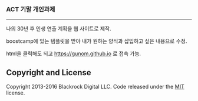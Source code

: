 ### ACT 기말 개인과제

------

나의 30년 후 인생 연출 계획을 웹 사이트로 제작.

boostcamp에 있는 템플릿을 받아 내가 원하는 양식과 삽입하고 싶은 내용으로 수정.

html을 클릭해도 되고 https://gunom.github.io 로 접속 가능.



## Copyright and License

Copyright 2013-2016 Blackrock Digital LLC. Code released under the [MIT](https://github.com/BlackrockDigital/startbootstrap-freelancer/blob/gh-pages/LICENSE) license.